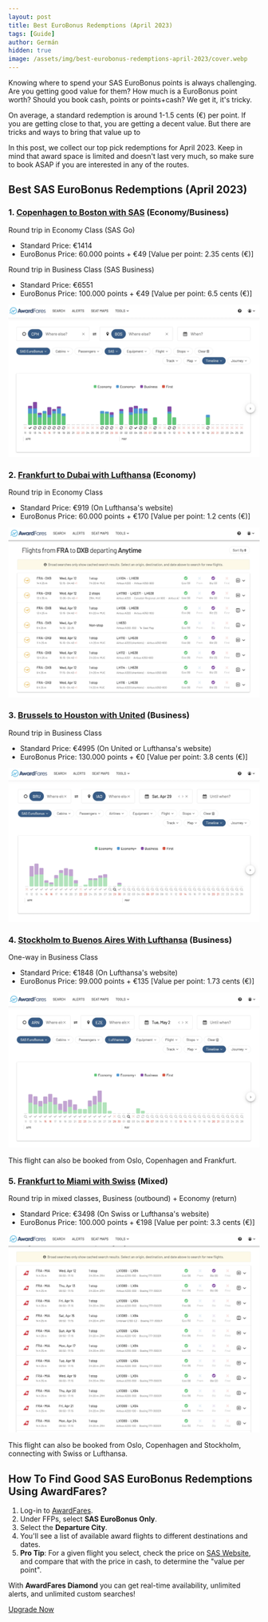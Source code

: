 ```yaml
---
layout: post
title: Best EuroBonus Redemptions (April 2023)
tags: [Guide]
author: Germán
hidden: true
image: /assets/img/best-eurobonus-redemptions-april-2023/cover.webp
---
```


Knowing where to spend your SAS EuroBonus points is always challenging. Are you getting good value for them? How much is a EuroBonus point worth? Should you book cash, points or points+cash? We get it, it's tricky.

On average, a standard redemption is around 1-1.5 cents (€) per point. If you are getting close to that, you are getting a decent value. But there are tricks and ways to bring that value up to 

In this post, we collect our top pick redemptions for April 2023. Keep in mind that award space is limited and doesn't last very much, so make sure to book ASAP if you are interested in any of the routes.

## Best SAS EuroBonus Redemptions (April 2023)


### 1. [Copenhagen to Boston with SAS](https://awardfares.com/search?CPH.BOS.;a:SK;z:eurobonus) (Economy/Business)

Round trip in Economy Class (SAS Go)

* Standard Price: €1414
* EuroBonus Price: 60.000 points + €49 [Value per point: 2.35 cents (€)]


Round trip in Business Class (SAS Business)

* Standard Price: €6551
* EuroBonus Price: 100.000 points + €49 [Value per point: 6.5 cents (€)]

<img src="../assets/img/best-eurobonus-redemptions-april-2023/1-cph-bos-f.webp" alt="Copenhagen to Boston in Economy Class"/>


### 2. [Frankfurt to Dubai with Lufthansa](https://awardfares.com/search?FRA.DXB.;a:LH;z:eurobonus) (Economy)

Round trip in Economy Class
* Standard Price: €919 (On Lufthansa's website)
* EuroBonus Price: 60.000 points + €170 [Value per point: 1.2 cents (€)]

<img src="../assets/img/best-eurobonus-redemptions-april-2023/2-fra-dxb-f.webp" alt="Frankfurt to Dubai with Lufthansa"/>


### 3. [Brussels to Houston with United](https://awardfares.com/search?BRU.IAD.;z:eurobonus) (Business)

Round trip in Business Class

* Standard Price: €4995 (On United or Lufthansa's website)
* EuroBonus Price: 130.000 points + €0 [Value per point: 3.8 cents (€)]

<img src="../assets/img/best-eurobonus-redemptions-april-2023/3-bru-iad-f.webp" alt="Brussels to Houston with United Airlines"/>


### 4. [Stockholm to Buenos Aires With Lufthansa](https://awardfares.com/search?ARN.EZE.;a:LH;z:eurobonus) (Business)

One-way in Business Class

* Standard Price: €1848 (On Lufthansa's website)
* EuroBonus Price: 99.000 points + €135 [Value per point: 1.73 cents (€)]

<img src="../assets/img/best-eurobonus-redemptions-april-2023/4-arn-eze-f.webp" alt="Stockholm to Buenos Aires with Lufthansa"/>

This flight can also be booked from Oslo, Copenhagen and Frankfurt.

### 5. [Frankfurt to Miami with Swiss](https://awardfares.com/search?FRA.MIA.;a:LX;z:eurobonus) (Mixed)

Round trip in mixed classes, Business (outbound) + Economy (return)

* Standard Price: €3498 (On Swiss or Lufthansa's website)
* EuroBonus Price: 100.000 points + €198 [Value per point: 3.3 cents (€)]

<img src="../assets/img/best-eurobonus-redemptions-april-2023/5-fra-mia-f.webp" alt="Frankfurt to Miami on Swiss Airlines"/>

This flight can also be booked from Oslo, Copenhagen and Stockholm, connecting with Swiss or Lufthansa.


## How To Find Good SAS EuroBonus Redemptions Using AwardFares?

1. Log-in to [AwardFares](https://awardfares.com/).
2. Under FFPs, select **SAS EuroBonus Only**.
3. Select the **Departure City**.
4. You'll see a list of available award flights to different destinations and dates.
5. **Pro Tip**: For a given flight you select, check the price on [SAS Website](https://www.flysas.com/), and compare that with the price in cash, to determine the "value per point".

With **AwardFares Diamond** you can get real-time availability, unlimited alerts, and unlimited custom searches!

[Upgrade Now](https://awardfares.com/pricing)	